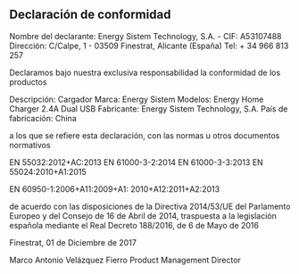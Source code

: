 ﻿## Declaración de conformidad

Nombre del declarante: Energy Sistem Technology, S.A. - CIF: A53107488
Dirección: C/Calpe, 1 - 03509 Finestrat, Alicante (España)
Tel: + 34 966 813 257

Declaramos bajo nuestra exclusiva responsabilidad la conformidad de los productos

Descripción: Cargador
Marca: Energy Sistem
Modelos: Energy Home Charger 2.4A Dual USB
Fabricante: Energy Sistem Technology, S.A.
País de fabricación: China

a los que se refiere esta declaración, con las normas u otros documentos normativos

EN 55032:2012+AC:2013
EN 61000-3-2:2014
EN 61000-3-3:2013
EN 55024:2010+A1:2015

EN 60950-1:2006+A11:2009+A1:
2010+A12:2011+A2:2013

de acuerdo con las disposiciones de la Directiva 2014/53/UE del Parlamento Europeo y del Consejo de 16 de Abril de 2014, traspuesta a la legislación española mediante el Real Decreto 188/2016, de 6 de Mayo de 2016

Finestrat, 01 de Diciembre de 2017

Marco Antonio Velázquez Fierro
Product Management Director
